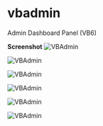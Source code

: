 # vbadmin
Admin Dashboard Panel (VB6)

**Screenshot**
![VBAdmin](https://github.com/pyhoon/vbadmin/blob/master/VBAdmin.png)

![VBAdmin](https://github.com/pyhoon/vbadmin/blob/master/Screenshots/VBAdmin-Login.png)

![VBAdmin](https://github.com/pyhoon/vbadmin/blob/master/Screenshots/VBAdmin-Users.png)

![VBAdmin](https://github.com/pyhoon/vbadmin/blob/master/Screenshots/VBAdmin-User-Details.png)

![VBAdmin](https://github.com/pyhoon/vbadmin/blob/master/Screenshots/VBAdmin-Update-Salt-Password.png)

![VBAdmin](https://github.com/pyhoon/vbadmin/blob/master/Screenshots/VBAdmin-Carbon.png)
